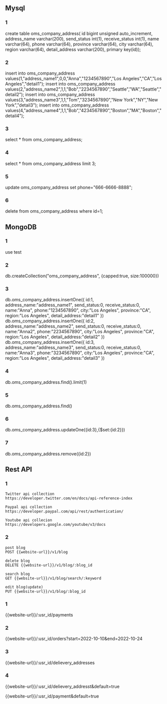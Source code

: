 ## Mysql
### 1
create table oms_company_address(
id bigint unsigned auto_increment,
address_name varchar(200),
send_status int(1),
receive_status int(1),
name varchar(64),
phone varchar(64),
province varchar(64),
city varchar(64),
region varchar(64),
detail_address varchar(200),
primary key(id));
### 2
insert into oms_company_address
values(1,"address_name1",0,0,"Anna","1234567890","Los Angeles","CA","Los Angeles","detail1");
insert into oms_company_address
values(2,"address_name2",1,1,"Bob","2234567890","Seattle","WA","Seattle","detail2");
insert into oms_company_address
values(3,"address_name3",1,1,"Tom","3234567890","New York","NY","New York","detail3");
insert into oms_company_address
values(4,"address_name4",1,1,"Bob","4234567890","Boston","MA","Boston","detail4");
### 3
select * from oms_company_address;
### 4
select * from oms_company_address limit 3;
### 5
update oms_company_address set phone="666-6666-8888";
### 6
delete from oms_company_address where id=1;


## MongoDB
### 1 
use test
### 2
db.createCollection("oms_company_address", {capped:true, size:100000})
### 3
db.oms_company_address.insertOne({
id:1,
address_name:"address_name1",
send_status:0,
receive_status:0,
name:"Anna",
phone:"1234567890",
city:"Los Angeles",
province:"CA",
region:"Los Angeles",
detail_address:"detail1"
})
db.oms_company_address.insertOne({
id:2,
address_name:"address_name2",
send_status:0,
receive_status:0,
name:"Anna2",
phone:"2234567890",
city:"Los Angeles",
province:"CA",
region:"Los Angeles",
detail_address:"detail2"
})
db.oms_company_address.insertOne({
id:3,
address_name:"address_name3",
send_status:0,
receive_status:0,
name:"Anna3",
phone:"3234567890",
city:"Los Angeles",
province:"CA",
region:"Los Angeles",
detail_address:"detail3"
})
### 4
db.oms_company_address.find().limit(1)
### 5
db.oms_company_address.find()
### 6
db.oms_company_address.updateOne({id:3},{$set:{id:2}})
### 7
db.oms_company_address.remove({id:2})

## Rest API
### 1
```angular2html
Twitter api collection
https://developer.twitter.com/en/docs/api-reference-index
```
```angular2html
Paypal api collection
https://developer.paypal.com/api/rest/authentication/
```
```angular2html
Youtube api collecion
https://developers.google.com/youtube/v3/docs
```
### 2
```angular2html
post blog
POST {{website-url}}/v1/blog

delete blog
DELETE {{website-url}}/v1/blog/:blog_id

search blog
GET {{website-url}}/v1/blog/search/:keyword

edit blog(update)
PUT {{website-url}}/v1/blog/:blog_id
```

### 1
{{website-url}}/:usr_id/payments
### 2
{{website-url}}/:usr_id/orders?start=2022-10-10&end=2022-10-24
### 3
{{website-url}}/:usr_id/delievery_addresses
### 4
{{website-url}}/:usr_id/delievery_addresst&default=true

{{website-url}}/:usr_id/payment&default=true
